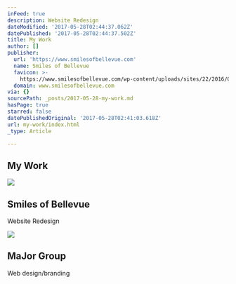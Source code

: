 ```yaml
---
inFeed: true
description: Website Redesign
dateModified: '2017-05-28T02:44:37.062Z'
datePublished: '2017-05-28T02:44:37.502Z'
title: My Work
author: []
publisher:
  url: 'https://www.smilesofbellevue.com'
  name: Smiles of Bellevue
  favicon: >-
    https://www.smilesofbellevue.com/wp-content/uploads/sites/22/2016/08/the7-new-fav1.gif
  domain: www.smilesofbellevue.com
via: {}
sourcePath: _posts/2017-05-28-my-work.md
hasPage: true
starred: false
datePublishedOriginal: '2017-05-28T02:41:03.618Z'
url: my-work/index.html
_type: Article

---
```

## My Work

<article style=""><img src="https://imgflo.herokuapp.com/graph/2b2431f8e7ba7b0/a1912163ebb878eb9fbc9947fe99f015/noop.jpg?input=https%3A%2F%2Fwww.smilesofbellevue.com%2Fwp-content%2Fuploads%2F2016%2F04%2Fsmiles-of-bellevue-team-photo-1024x691-1024x691.jpg" /><h1>Smiles of Bellevue</h1><p>Website Redesign</p></article>

<article style=""><img src="https://imgflo.herokuapp.com/graph/2b2431f8e7ba7b0/931aa8861cf7714717b1a6cfce6d9384/noop.jpeg?input=http%3A%2F%2Fmajorgroup.biz%2Fwp-content%2Fuploads%2F2014%2F03%2Fpexels-photo-95916-1024x683.jpeg" /><h1>MaJor Group</h1><p>Web design/branding</p></article>
